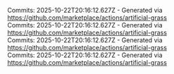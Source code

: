 Commits: 2025-10-22T20:16:12.627Z - Generated via https://github.com/marketplace/actions/artificial-grass
<br>
Commits: 2025-10-22T20:16:12.627Z - Generated via https://github.com/marketplace/actions/artificial-grass
<br>
Commits: 2025-10-22T20:16:12.627Z - Generated via https://github.com/marketplace/actions/artificial-grass
<br>
Commits: 2025-10-22T20:16:12.627Z - Generated via https://github.com/marketplace/actions/artificial-grass
<br>
